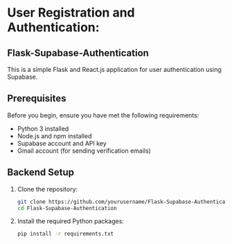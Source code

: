 # User Registration and Authentication:
## Flask-Supabase-Authentication

This is a simple Flask and React.js application for user authentication using Supabase.

## Prerequisites

Before you begin, ensure you have met the following requirements:

- Python 3 installed
- Node.js and npm installed
- Supabase account and API key
- Gmail account (for sending verification emails)

## Backend Setup

1. Clone the repository:

   ```bash
   git clone https://github.com/yourusername/Flask-Supabase-Authentication.git
   cd Flask-Supabase-Authentication

2. Install the required Python packages:

   ```bash
   pip install -r requirements.txt
